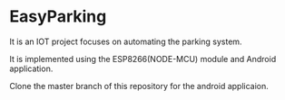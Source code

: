 # EasyParking

It is an IOT project focuses on automating the parking system. 

It is implemented using the ESP8266(NODE-MCU) module and Android application.

Clone the master branch of this repository for the android applicaion.
